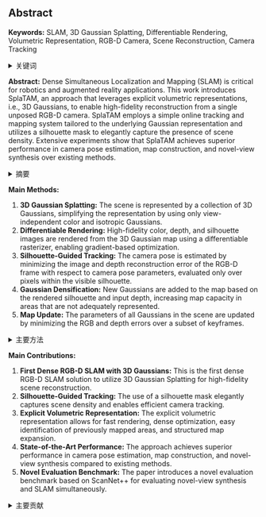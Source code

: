 ## Abstract

**Keywords:** SLAM, 3D Gaussian Splatting, Differentiable Rendering, Volumetric Representation, RGB-D Camera, Scene Reconstruction, Camera Tracking

<details>
    <summary>关键词</summary>
    <ul>
        SLAM, 3D高斯溅射, 可微渲染, 体积表示, RGB-D相机, 场景重建, 相机追踪
    </ul>
</details>

**Abstract:**
Dense Simultaneous Localization and Mapping (SLAM) is critical for robotics and augmented reality applications.  This work introduces SplaTAM, an approach that leverages explicit volumetric representations, i.e., 3D Gaussians, to enable high-fidelity reconstruction from a single unposed RGB-D camera. SplaTAM employs a simple online tracking and mapping system tailored to the underlying Gaussian representation and utilizes a silhouette mask to elegantly capture the presence of scene density.  Extensive experiments show that SplaTAM achieves superior performance in camera pose estimation, map construction, and novel-view synthesis over existing methods.

<details>
    <summary>摘要</summary>
    <ul>
       稠密同步定位与建图 (SLAM) 对于机器人和增强现实应用至关重要。本文介绍了一种名为 SplaTAM 的方法，该方法利用显式体积表示，即 3D 高斯分布，来实现从单个未定位的 RGB-D 相机进行高保真重建。 SplaTAM 采用一个简单的在线跟踪和建图系统，该系统专为底层高斯表示而定制，并利用轮廓掩模来优雅地捕获场景密度的存在。大量实验表明，SplaTAM 在相机姿态估计、地图构建和新视角合成方面优于现有方法。
    </ul>
</details>

**Main Methods:**

1. **3D Gaussian Splatting:** The scene is represented by a collection of 3D Gaussians, simplifying the representation by using only view-independent color and isotropic Gaussians.
2. **Differentiable Rendering:**  High-fidelity color, depth, and silhouette images are rendered from the 3D Gaussian map using a differentiable rasterizer, enabling gradient-based optimization.
3. **Silhouette-Guided Tracking:** The camera pose is estimated by minimizing the image and depth reconstruction error of the RGB-D frame with respect to camera pose parameters, evaluated only over pixels within the visible silhouette.
4. **Gaussian Densification:** New Gaussians are added to the map based on the rendered silhouette and input depth, increasing map capacity in areas that are not adequately represented.
5. **Map Update:**  The parameters of all Gaussians in the scene are updated by minimizing the RGB and depth errors over a subset of keyframes.

<details>
    <summary>主要方法</summary>
    <ul>
        <li><strong>3D高斯溅射</strong>：场景由3D高斯分布的集合表示，通过仅使用与视角无关的颜色和各向同性高斯分布来简化表示。</li>
        <li><strong>可微渲染</strong>：使用可微光栅化器从 3D 高斯地图渲染高保真颜色、深度和轮廓图像，从而实现基于梯度的优化。</li>
        <li><strong>轮廓引导跟踪</strong>：通过最小化 RGB-D 帧的图像和深度重建误差（相对于相机姿态参数）来估计相机姿态，仅评估可见轮廓内的像素。</li>
        <li><strong>高斯密集化</strong>：根据渲染的轮廓和输入深度将新的高斯分布添加到地图，从而增加未充分表示区域的地图容量。</li>
        <li><strong>地图更新</strong>：通过最小化一组关键帧上的 RGB 和深度误差来更新场景中所有高斯分布的参数。</li>
    </ul>
</details>

**Main Contributions:**

1.  **First Dense RGB-D SLAM with 3D Gaussians:**  This is the first dense RGB-D SLAM solution to utilize 3D Gaussian Splatting for high-fidelity scene reconstruction.
2.  **Silhouette-Guided Tracking:**  The use of a silhouette mask elegantly captures scene density and enables efficient camera tracking.
3.  **Explicit Volumetric Representation:**  The explicit volumetric representation allows for fast rendering, dense optimization, easy identification of previously mapped areas, and structured map expansion.
4.  **State-of-the-Art Performance:**  The approach achieves superior performance in camera pose estimation, map construction, and novel-view synthesis compared to existing methods.
5.  **Novel Evaluation Benchmark:**  The paper introduces a novel evaluation benchmark based on ScanNet++ for evaluating novel-view synthesis and SLAM simultaneously.

<details>
    <summary>主要贡献</summary>
    <ul>
        <li><strong>首个使用 3D 高斯分布的密集 RGB-D SLAM</strong>：这是第一个利用 3D 高斯溅射进行高保真场景重建的密集 RGB-D SLAM 解决方案。</li>
        <li><strong>轮廓引导跟踪</strong>：使用轮廓掩模优雅地捕获场景密度，并实现高效的相机跟踪。</li>
        <li><strong>显式体积表示</strong>：显式体积表示允许快速渲染、密集优化、轻松识别先前映射的区域以及结构化的地图扩展。</li>
        <li><strong>最先进的性能</strong>：与现有方法相比，该方法在相机姿态估计、地图构建和新视角合成方面实现了卓越的性能。</li>
        <li><strong>新颖的评估基准</strong>：本文介绍了一种基于 ScanNet++ 的新颖评估基准，用于同时评估新视角合成和 SLAM。</li>
    </ul>
</details>
